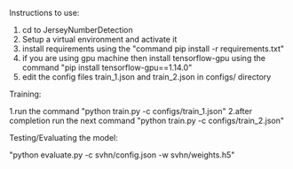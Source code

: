 Instructions to use:

1. cd to JerseyNumberDetection
2. Setup a virtual environment and activate it
3. install requirements using the "command pip install -r requirements.txt"
4. if you are using gpu machine then install tensorflow-gpu using the command "pip install tensorflow-gpu==1.14.0"
5. edit the config files train_1.json and train_2.json in configs/ directory

Training:

1.run the command 
  "python train.py -c configs/train_1.json" 
2.after completion run the next command 
  "python train.py -c configs/train_2.json"

Testing/Evaluating the model:

  "python evaluate.py -c svhn/config.json -w svhn/weights.h5"


